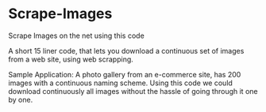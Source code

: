 # Scrape-Images
Scrape Images on the net using this code 


A short 15 liner code, that lets you download a continuous set of images from a web site, using web scrapping.

Sample Application:
A photo gallery from an e-commerce site, has 200 images with a continuous naming scheme. Using this code we could download continuously all images without the hassle of going through it one by one.
